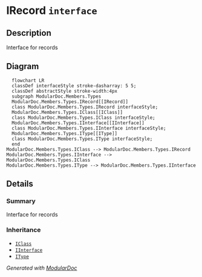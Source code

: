 # IRecord `interface`

## Description
Interface for records

## Diagram
```mermaid
  flowchart LR
  classDef interfaceStyle stroke-dasharray: 5 5;
  classDef abstractStyle stroke-width:4px
  subgraph ModularDoc.Members.Types
  ModularDoc.Members.Types.IRecord[[IRecord]]
  class ModularDoc.Members.Types.IRecord interfaceStyle;
  ModularDoc.Members.Types.IClass[[IClass]]
  class ModularDoc.Members.Types.IClass interfaceStyle;
  ModularDoc.Members.Types.IInterface[[IInterface]]
  class ModularDoc.Members.Types.IInterface interfaceStyle;
  ModularDoc.Members.Types.IType[[IType]]
  class ModularDoc.Members.Types.IType interfaceStyle;
  end
ModularDoc.Members.Types.IClass --> ModularDoc.Members.Types.IRecord
ModularDoc.Members.Types.IInterface --> ModularDoc.Members.Types.IClass
ModularDoc.Members.Types.IType --> ModularDoc.Members.Types.IInterface
```

## Details
### Summary
Interface for records

### Inheritance
 - [
`IClass`
](./IClass.md)
 - [
`IInterface`
](./IInterface.md)
 - [
`IType`
](./IType.md)

*Generated with* [*ModularDoc*](https://github.com/hailstorm75/ModularDoc)
